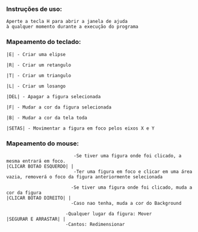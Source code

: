 ### Instruções de uso:

    Aperte a tecla H para abrir a janela de ajuda
    à qualquer momento durante a execução do programa

### Mapeamento do teclado:

    |E| - Criar uma elipse

    |R| - Criar um retangulo

    |T| - Criar um triangulo

    |L| - Criar um losango

    |DEL| - Apagar a figura selecionada

    |F| - Mudar a cor da figura selecionada

    |B| - Mudar a cor da tela toda

    |SETAS| - Movimentar a figura em foco pelos eixos X e Y

### Mapeamento do mouse:

                             -Se tiver uma figura onde foi clicado, a mesma entrará em foco.
    |CLICAR BOTAO ESQUERDO| | 
                             -Ter uma figura em foco e clicar em uma área vazia, removerá o foco da figura anteriormente selecionada

                            -Se tiver uma figura onde foi clicado, muda a cor da figura
    |CLICAR BOTAO DIREITO| | 
                            -Caso nao tenha, muda a cor do Background

                          -Qualquer lugar da figura: Mover
    |SEGURAR E ARRASTAR| |
                          -Cantos: Redimensionar
